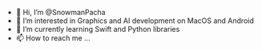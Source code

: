 - 👋 Hi, I’m @SnowmanPacha
- 👀 I’m interested in Graphics and AI development on MacOS and Android
- 🌱 I’m currently learning Swift and Python libraries
- 📫 How to reach me ...

<!---
SnowmanPacha/SnowmanPacha is a ✨ special ✨ repository because its `README.md` (this file) appears on your GitHub profile.
You can click the Preview link to take a look at your changes.
--->
